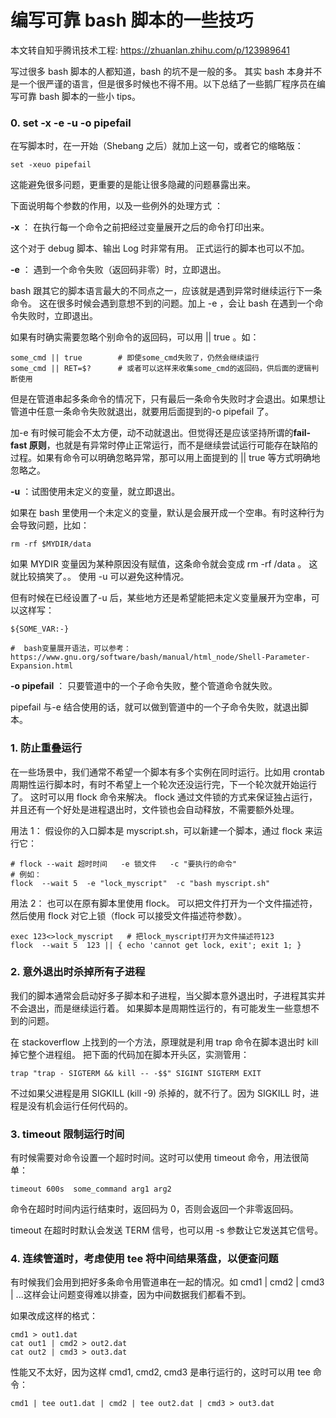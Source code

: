 # 编写可靠 bash 脚本的一些技巧

本文转自知乎腾讯技术工程: https://zhuanlan.zhihu.com/p/123989641

写过很多 bash 脚本的人都知道，bash 的坑不是一般的多。 其实 bash 本身并不是一个很严谨的语言，但是很多时候也不得不用。以下总结了一些鹅厂程序员在编写可靠 bash 脚本的一些小 tips。

### **0. set -x -e -u -o pipefail**

在写脚本时，在一开始（Shebang 之后）就加上这一句，或者它的缩略版：

```text
set -xeuo pipefail
```

这能避免很多问题，更重要的是能让很多隐藏的问题暴露出来。

下面说明每个参数的作用，以及一些例外的处理方式 ：

**-x** ： 在执行每一个命令之前把经过变量展开之后的命令打印出来。

这个对于 debug 脚本、输出 Log 时非常有用。 正式运行的脚本也可以不加。

**-e** ： 遇到一个命令失败（返回码非零）时，立即退出。

bash 跟其它的脚本语言最大的不同点之一，应该就是遇到异常时继续运行下一条命令。 这在很多时候会遇到意想不到的问题。加上 -e ，会让 bash 在遇到一个命令失败时，立即退出。

如果有时确实需要忽略个别命令的返回码，可以用 || true 。如：

```text
some_cmd || true        # 即使some_cmd失败了，仍然会继续运行
some_cmd || RET=$?      # 或者可以这样来收集some_cmd的返回码，供后面的逻辑判断使用
```

但是在管道串起多条命令的情况下，只有最后一条命令失败时才会退出。如果想让管道中任意一条命令失败就退出，就要用后面提到的-o pipefail 了。

加-e 有时候可能会不太方便，动不动就退出。但觉得还是应该坚持所谓的**fail-fast 原则**，也就是有异常时停止正常运行，而不是继续尝试运行可能存在缺陷的过程。如果有命令可以明确忽略异常，那可以用上面提到的 || true 等方式明确地忽略之。

**-u** ：试图使用未定义的变量，就立即退出。

如果在 bash 里使用一个未定义的变量，默认是会展开成一个空串。有时这种行为会导致问题，比如：

```text
rm -rf $MYDIR/data
```

如果 MYDIR 变量因为某种原因没有赋值，这条命令就会变成 rm -rf /data 。 这就比较搞笑了。。 使用 -u 可以避免这种情况。

但有时候在已经设置了-u 后，某些地方还是希望能把未定义变量展开为空串，可以这样写：

```text
${SOME_VAR:-}

#  bash变量展开语法，可以参考：
https://www.gnu.org/software/bash/manual/html_node/Shell-Parameter-Expansion.html
```

**-o pipefail** ： 只要管道中的一个子命令失败，整个管道命令就失败。

pipefail 与-e 结合使用的话，就可以做到管道中的一个子命令失败，就退出脚本。

### **1. 防止重叠运行**

在一些场景中，我们通常不希望一个脚本有多个实例在同时运行。比如用 crontab 周期性运行脚本时，有时不希望上一个轮次还没运行完，下一个轮次就开始运行了。 这时可以用 flock 命令来解决。 flock 通过文件锁的方式来保证独占运行，并且还有一个好处是进程退出时，文件锁也会自动释放，不需要额外处理。

用法 1： 假设你的入口脚本是 myscript.sh，可以新建一个脚本，通过 flock 来运行它：

```text
# flock --wait 超时时间   -e 锁文件   -c "要执行的命令"
# 例如：
flock  --wait 5  -e "lock_myscript"  -c "bash myscript.sh"
```

用法 2： 也可以在原有脚本里使用 flock。 可以把文件打开为一个文件描述符，然后使用 flock 对它上锁（flock 可以接受文件描述符参数）。

```text
exec 123<>lock_myscript   # 把lock_myscript打开为文件描述符123
flock  --wait 5  123 || { echo 'cannot get lock, exit'; exit 1; }
```

### **2. 意外退出时杀掉所有子进程**

我们的脚本通常会启动好多子脚本和子进程，当父脚本意外退出时，子进程其实并不会退出，而是继续运行着。 如果脚本是周期性运行的，有可能发生一些意想不到的问题。

在 stackoverflow 上找到的一个方法，原理就是利用 trap 命令在脚本退出时 kill 掉它整个进程组。 把下面的代码加在脚本开头区，实测管用：

```text
trap "trap - SIGTERM && kill -- -$$" SIGINT SIGTERM EXIT
```

不过如果父进程是用 SIGKILL (kill -9) 杀掉的，就不行了。因为 SIGKILL 时，进程是没有机会运行任何代码的。

### **3. timeout 限制运行时间**

有时候需要对命令设置一个超时时间。这时可以使用 timeout 命令，用法很简单：

```text
timeout 600s  some_command arg1 arg2
```

命令在超时时间内运行结束时，返回码为 0，否则会返回一个非零返回码。

timeout 在超时时默认会发送 TERM 信号，也可以用 -s 参数让它发送其它信号。

### **4. 连续管道时，考虑使用 tee 将中间结果落盘，以便查问题**

有时候我们会用到把好多条命令用管道串在一起的情况。如 cmd1 | cmd2 | cmd3 | ...这样会让问题变得难以排查，因为中间数据我们都看不到。

如果改成这样的格式：

```text
cmd1 > out1.dat
cat out1 | cmd2 > out2.dat
cat out2 | cmd3 > out3.dat
```

性能又不太好，因为这样 cmd1, cmd2, cmd3 是串行运行的，这时可以用 tee 命令：

```text
cmd1 | tee out1.dat | cmd2 | tee out2.dat | cmd3 > out3.dat
```
